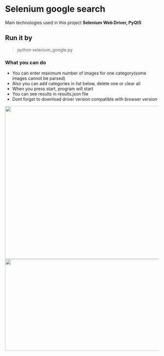 # Selenium google search
Main technologies used in this project **Selenium Web Driver, PyQt5**
## Run it by 
>python selenium_google.py

### What you can do
* You can enter maximum number of images for one category(some images cannot be parsed)
* Also you can add categories in list below, delete one or clear all
* When you press start, program will start
* You can see results in results.json file
* Dont forget to download driver version compatible with browser version
<img src="https://github.com/sYnergieee/selenium_g_search/assets/113714097/65ff122a-a3c5-4a9c-985c-ec13d9d56c8f.png" width="700" height="500">
<img src="https://github.com/sYnergieee/selenium_g_search/assets/113714097/e6c599b1-ae41-4f50-9f9b-b46df63d8c09.png" width="1000" height="300">
